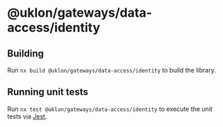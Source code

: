 # @uklon/gateways/data-access/identity

## Building

Run `nx build @uklon/gateways/data-access/identity` to build the library.

## Running unit tests

Run `nx test @uklon/gateways/data-access/identity` to execute the unit tests via [Jest](https://jestjs.io).


